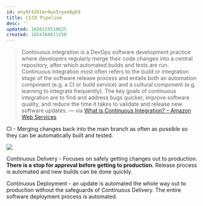 ```yaml
---
id: eoy9t426lmr0wo5rpxm8g69
title: CI⁄CD Pipeline
desc: ''
updated: 1656159510625
created: 1654368011150
---
```


> Continuous integration is a DevOps software development practice where developers regularly merge their code changes into a central repository, after which automated builds and tests are run. Continuous integration most often refers to the build or integration stage of the software release process and entails both an automation component (e.g. a CI or build service) and a cultural component (e.g. learning to integrate frequently). The key goals of continuous integration are to find and address bugs quicker, improve software quality, and reduce the time it takes to validate and release new software updates. — via [What is Continuous Integration? – Amazon Web Services](https://aws.amazon.com/devops/continuous-integration/)

CI - Merging changes back into the main branch as often as possible so they can be automatically built and tested.

![](https://res.cloudinary.com/zubayr/image/upload/v1655444345/wiki/eoo0cx8yghy7cba5qtft.png)

Continuous Delivery - Focuses on safely getting changes out to production. **There is a stop for approval before getting to production.** Release process is automated and new builds can be done quickly.

Continuous Deployment - an update is automated the whole way out to production without the safeguards of Continuous Delivery. The entire software deployment process is automated.
